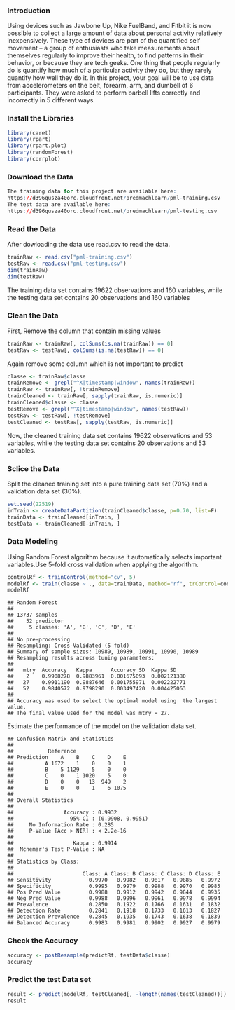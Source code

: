### Introduction

Using devices such as Jawbone Up, Nike FuelBand, and Fitbit it is now possible to collect a large amount of data about personal 
activity relatively inexpensively. These type of devices are part of the quantified self movement – a group of enthusiasts who take 
measurements about themselves regularly to improve their health, to find patterns in their behavior, or because they are tech 
geeks. One thing that people regularly do is quantify how much of a particular activity they do, but they rarely quantify how well 
they do it. 
In this project, your goal will be to use data from accelerometers on the belt, forearm, arm, and dumbell of 6 
participants. They were asked to perform barbell lifts correctly and incorrectly in 5 different ways. 

### Install the Libraries
```r
library(caret)
library(rpart)
library(rpart.plot)
library(randomForest)
library(corrplot)
```
### Download the Data
```r
The training data for this project are available here:
https://d396qusza40orc.cloudfront.net/predmachlearn/pml-training.csv
The test data are available here:
https://d396qusza40orc.cloudfront.net/predmachlearn/pml-testing.csv
```
### Read the Data
After dowloading the data use read.csv to read the data.
```r
trainRaw <- read.csv("pml-training.csv")
testRaw <- read.csv("pml-testing.csv")
dim(trainRaw)
dim(testRaw)
```
The training data set contains 19622 observations and 160 variables, while the testing data set contains 20 observations and 160 
variables

### Clean the Data
First, Remove the column that contain missing values
```r
trainRaw <- trainRaw[, colSums(is.na(trainRaw)) == 0] 
testRaw <- testRaw[, colSums(is.na(testRaw)) == 0] 
```
Again remove some column which is not important to predict
```r
classe <- trainRaw$classe
trainRemove <- grepl("^X|timestamp|window", names(trainRaw))
trainRaw <- trainRaw[, !trainRemove]
trainCleaned <- trainRaw[, sapply(trainRaw, is.numeric)]
trainCleaned$classe <- classe
testRemove <- grepl("^X|timestamp|window", names(testRaw))
testRaw <- testRaw[, !testRemove]
testCleaned <- testRaw[, sapply(testRaw, is.numeric)]
```
Now, the cleaned training data set contains 19622 observations and 53 variables, while the testing data set contains 20 
observations and 53 variables.

### Sclice the Data
Split the cleaned training set into a pure training data set (70%) and a validation data set (30%).
```r
set.seed(22519) 
inTrain <- createDataPartition(trainCleaned$classe, p=0.70, list=F)
trainData <- trainCleaned[inTrain, ]
testData <- trainCleaned[-inTrain, ]
```

### Data Modeling
Using Random Forest algorithm because it automatically selects important variables.Use 5-fold cross validation when applying the 
algorithm.
```r
controlRf <- trainControl(method="cv", 5)
modelRf <- train(classe ~ ., data=trainData, method="rf", trControl=controlRf, ntree=250)
modelRf
```
```
## Random Forest 
## 
## 13737 samples
##    52 predictor
##     5 classes: 'A', 'B', 'C', 'D', 'E' 
## 
## No pre-processing
## Resampling: Cross-Validated (5 fold) 
## Summary of sample sizes: 10989, 10989, 10991, 10990, 10989 
## Resampling results across tuning parameters:
## 
##   mtry  Accuracy   Kappa      Accuracy SD  Kappa SD   
##    2    0.9908278  0.9883961  0.001675093  0.002121380
##   27    0.9911190  0.9887646  0.001755971  0.002222771
##   52    0.9840572  0.9798290  0.003497420  0.004425063
## 
## Accuracy was used to select the optimal model using  the largest value.
## The final value used for the model was mtry = 27.
```
Estimate the performance of the model on the validation data set.
```
## Confusion Matrix and Statistics
## 
##           Reference
## Prediction    A    B    C    D    E
##          A 1672    1    0    0    1
##          B    5 1129    5    0    0
##          C    0    1 1020    5    0
##          D    0    0   13  949    2
##          E    0    0    1    6 1075
## 
## Overall Statistics
##                                           
##                Accuracy : 0.9932          
##                  95% CI : (0.9908, 0.9951)
##     No Information Rate : 0.285           
##     P-Value [Acc > NIR] : < 2.2e-16       
##                                           
##                   Kappa : 0.9914          
##  Mcnemar's Test P-Value : NA              
## 
## Statistics by Class:
## 
##                      Class: A Class: B Class: C Class: D Class: E
## Sensitivity            0.9970   0.9982   0.9817   0.9885   0.9972
## Specificity            0.9995   0.9979   0.9988   0.9970   0.9985
## Pos Pred Value         0.9988   0.9912   0.9942   0.9844   0.9935
## Neg Pred Value         0.9988   0.9996   0.9961   0.9978   0.9994
## Prevalence             0.2850   0.1922   0.1766   0.1631   0.1832
## Detection Rate         0.2841   0.1918   0.1733   0.1613   0.1827
## Detection Prevalence   0.2845   0.1935   0.1743   0.1638   0.1839
## Balanced Accuracy      0.9983   0.9981   0.9902   0.9927   0.9979
```
### Check the Accuracy
```r
accuracy <- postResample(predictRf, testData$classe)
accuracy
```

### Predict the test Data set
```r
result <- predict(modelRf, testCleaned[, -length(names(testCleaned))])
result
```




